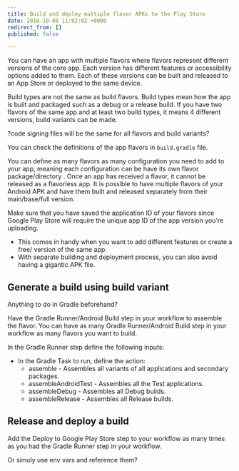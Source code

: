 ```yaml
---
title: Build and deploy multiple flavor APKs to the Play Store
date: 2018-10-08 11:02:02 +0000
redirect_from: []
published: false

---
```

You can have an app with multiple flavors where flavors represent different versions of the core app. Each version has different features or accessibility options added to them. Each of these versions can be built and released to an App Store or deployed to the same device. 

Build types are not the same as build flavors. Build types mean how the app is built and packaged such as a debug or a release build. If you have two flavors of the same app and at least two build types, it means 4 different versions, build variants can be made.

?code signing files will be the same for all flavors and build variants?

You can check the definitions of the app flavors in `build.gradle` file.

You can define as many flavors as many configuration you need to add to your app, meaning each configuration can be have its own flavor package/directory . Once an app has received a flavor, it cannot be released as a flavorless app. It is possible to have multiple flavors of your Android APK  and have them built and released separately from their main/base/full version. 

Make sure that you have saved the application ID of your flavors since Google Play Store will require the unique app ID of the app version you're uploading.

* This comes in handy when you want to add different features or create a free/ version of the same app. 
* With separate building and deployment process, you can also avoid having a gigantic APK file. 

## Generate a build using build variant

Anything to do in Gradle beforehand?

Have the Gradle Runner/Android Build step in your workflow to assemble the flavor. You can have as many Gradle Runner/Android Build step in your workflow as many flavors you want to build.

In the Gradle Runner step define the following inputs:

* In the Gradle Task to run, define the action:
  * assemble - Assembles all variants of all applications and secondary packages. 
  * assembleAndroidTest - Assembles all the Test applications. 
  * assembleDebug - Assembles all Debug builds.
  * assembleRelease - Assembles all Release builds.

## Release and deploy a build

Add the Deploy to Google Play Store step to your workflow as many times as you had the Gradle Runner step in your workflow.

Or simoly use env vars and reference them?